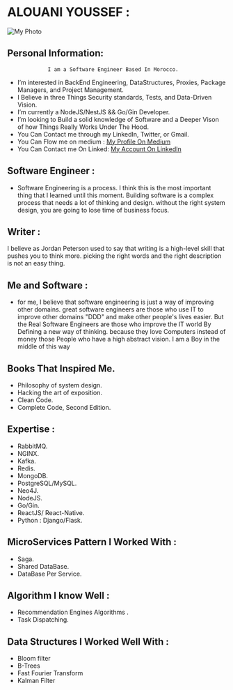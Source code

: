 # ALOUANI YOUSSEF : 
![My Photo ](https://miro.medium.com/fit/c/176/176/1*zMHxFUiKbWZRBInQa1EoSA.jpeg)

## Personal Information: 
                 I am a Software Engineer Based In Morocco.
-  I’m interested in BackEnd Engineering, DataStructures, Proxies, Package Managers, and Project Management.  
-  I Believe in three Things Security standards, Tests, and  Data-Driven Vision.
-  I’m currently a NodeJS/NestJS && Go/Gin Developer.
-  I’m looking to Build a solid knowledge of Software and a Deeper Vison of how Things Really Works Under The Hood.
-  You Can Contact me through my LinkedIn, Twitter, or Gmail.
-  You Can Flow me on medium :
  <a href="https://alouani-youssef.medium.com/">My Profile On Medium</a> 
- You Can Contact me On Linked: 
 <a href="https://www.linkedin.com/in/alouani-youssef/">My Account On LinkedIn</a>  

## Software Engineer :
- Software Engineering is a process. I think this is the most important thing that I learned until this moment. Building software is a complex process that needs a lot of thinking and design. without the right system design, you are going to lose time of business focus.

## Writer :

I believe as Jordan Peterson used to say that writing is a high-level skill that pushes you to think more. picking the right words and the right description is not an easy thing. 

## Me and Software : 

- for me, I believe that software engineering is just a way of improving other domains. great software engineers are those who use IT to improve other domains "DDD" and make other people's lives easier. But the Real Software Engineers are those who improve the IT world By Defining a new way of thinking. because they love Computers instead of money those People who have a high abstract vision. I am a Boy in the middle of this way 


## Books That Inspired Me.
- Philosophy of system design.
- Hacking the art of exposition. 
- Clean Code.
- Complete Code, Second Edition.
 
## Expertise : 
- RabbitMQ. 
- NGINX.
- Kafka.
- Redis.
- MongoDB.
- PostgreSQL/MySQL.
- Neo4J.
- NodeJS.
- Go/Gin.
- ReactJS/ React-Native.
- Python : Django/Flask.
## MicroServices Pattern I Worked With : 
- Saga.
- Shared DataBase.
- DataBase Per Service.
## Algorithm I know Well  : 
- Recommendation Engines Algorithms  .
- Task Dispatching.
## Data Structures I Worked Well With  : 
- Bloom filter
- B-Trees
- Fast Fourier Transform 
- Kalman Filter

